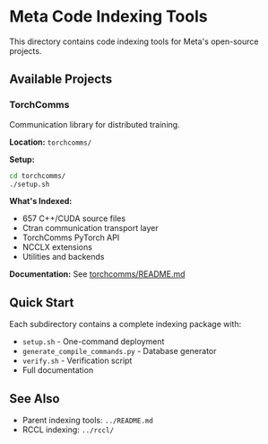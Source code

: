 # Meta Code Indexing Tools

This directory contains code indexing tools for Meta's open-source projects.

## Available Projects

### TorchComms

Communication library for distributed training.

**Location:** `torchcomms/`

**Setup:**
```bash
cd torchcomms/
./setup.sh
```

**What's Indexed:**
- 657 C++/CUDA source files
- Ctran communication transport layer
- TorchComms PyTorch API
- NCCLX extensions
- Utilities and backends

**Documentation:** See [torchcomms/README.md](torchcomms/README.md)

## Quick Start

Each subdirectory contains a complete indexing package with:
- `setup.sh` - One-command deployment
- `generate_compile_commands.py` - Database generator
- `verify.sh` - Verification script
- Full documentation

## See Also

- Parent indexing tools: `../README.md`
- RCCL indexing: `../rccl/`

